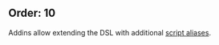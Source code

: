 Order: 10
---
Addins allow extending the DSL with additional [script aliases](../fundamentals/aliases).